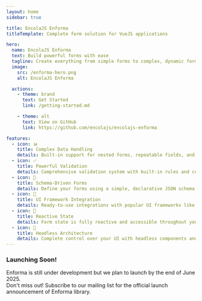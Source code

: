 ```yaml
---
layout: home
sidebar: true

title: EncolaJS Enforma
titleTemplate: Complete form solution for VueJS applications

hero:
  name: EncolaJS Enforma
  text: Build powerful forms with ease
  tagline: Create everything from simple forms to complex, dynamic forms. Support for both field-based and schema forms. 30+ built-in validation rules. Presets for you favorite UI library.
  image:
    src: /enforma-hero.png
    alt: EncolaJS Enforma

  actions:
    - theme: brand
      text: Get Started
      link: /getting-started.md

    - theme: alt
      text: View on GitHub
      link: https://github.com/encolajs/encolajs-enforma

features:
  - icon: 📊
    title: Complex Data Handling
    details: Built-in support for nested forms, repeatable fields, and complex data structures.
  - icon: ✅
    title: Powerful Validation
    details: Comprehensive validation system with built-in rules and custom validation support.
  - icon: 📝
    title: Schema-Driven Forms
    details: Define your forms using a simple, declarative JSON schema. No more boilerplate code.
  - icon: 🎨
    title: UI Framework Integration
    details: Ready-to-use integrations with popular UI frameworks like PrimeVue, Vuetify and Quasar.
  - icon: 🔄
    title: Reactive State
    details: Form state is fully reactive and accessible throughout your component tree.
  - icon: 🧩
    title: Headless Architecture
    details: Complete control over your UI with headless components and composables.
---
```


<script setup>
import MailerLiteForm from '.vitepress/components/MailerLiteForm.vue'
</script>

<div class="text-center">
<h3>Launching Soon!</h3>

<p>Enforma is still under development but we plan to launch by the end of June 2025.<br>Don't miss out! Subscribe to our mailing list for the official launch announcement of Enforma library.</p>

<!-- MailerLite Universal -->
<ClientOnly>
    <MailerLiteForm />
</ClientOnly>
<!-- End MailerLite Universal -->


</div>

<style>
.VPHero .image {
  max-width: 100%;
}
.VPHero .image-container {
  max-width: 100% !important;
  transform: none;
  padding: 0;
  margin: 0;
}
.VPHero .image-bg {
  display: none;
}
.VPHero .image-src {
  width: 100% !important;
  max-width: 100% !important;
  max-height: none;
  top: 0;
  left: 0;
  position: relative;
  transform: none;
}
</style>
